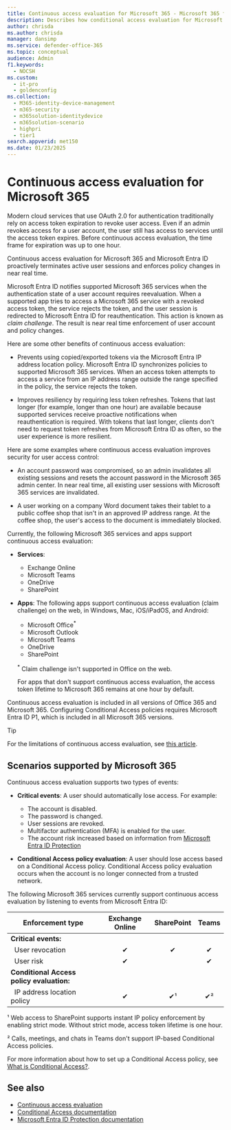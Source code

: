 ```yaml
---
title: Continuous access evaluation for Microsoft 365 - Microsoft 365 for enterprise
description: Describes how conditional access evaluation for Microsoft 365 and Microsoft Entra ID proactively terminates active user sessions and enforces policy changes in near real time.
author: chrisda
ms.author: chrisda
manager: dansimp
ms.service: defender-office-365
ms.topic: conceptual
audience: Admin
f1.keywords:
  - NOCSH
ms.custom:
  - it-pro
  - goldenconfig
ms.collection:
  - M365-identity-device-management
  - m365-security
  - m365solution-identitydevice
  - m365solution-scenario
  - highpri
  - tier1
search.appverid: met150
ms.date: 01/23/2025
---
```


# Continuous access evaluation for Microsoft 365

Modern cloud services that use OAuth 2.0 for authentication traditionally rely on access token expiration to revoke user access. Even if an admin revokes access for a user account, the user still has access to services until the access token expires. Before continuous access evaluation, the time frame for expiration was up to one hour.

Continuous access evaluation for Microsoft 365 and Microsoft Entra ID proactively terminates active user sessions and enforces policy changes in near real time.

Microsoft Entra ID notifies supported Microsoft 365 services when the authentication state of a user account requires reevaluation. When a supported app tries to access a Microsoft 365 service with a revoked access token, the service rejects the token, and the user session is redirected to Microsoft Entra ID for reauthentication. This action is known as *claim challenge*. The result is near real time enforcement of user account and policy changes.

Here are some other benefits of continuous access evaluation:

- Prevents using copied/exported tokens via the Microsoft Entra IP address location policy. Microsoft Entra ID synchronizes policies to supported Microsoft 365 services. When an access token attempts to access a service from an IP address range outside the range specified in the policy, the service rejects the token.

- Improves resiliency by requiring less token refreshes. Tokens that last longer (for example, longer than one hour) are available because supported services receive proactive notifications when reauthentication is required. With tokens that last longer, clients don't need to request token refreshes from Microsoft Entra ID as often, so the user experience is more resilient.

Here are some examples where continuous access evaluation improves security for user access control:

- An account password was compromised, so an admin invalidates all existing sessions and resets the account password in the Microsoft 365 admin center. In near real time, all existing user sessions with Microsoft 365 services are invalidated.

- A user working on a company Word document takes their tablet to a public coffee shop that isn't in an approved IP address range. At the coffee shop, the user's access to the document is immediately blocked.

Currently, the following Microsoft 365 services and apps support continuous access evaluation:

- **Services**:
  - Exchange Online
  - Microsoft Teams
  - OneDrive
  - SharePoint
- **Apps**: The following apps support continuous access evaluation (claim challenge) on the web, in Windows, Mac, iOS/iPadOS, and Android:
  - Microsoft Office<sup>\*</sup>
  - Microsoft Outlook
  - Microsoft Teams
  - OneDrive
  - SharePoint

  <sup>\*</sup> Claim challenge isn't supported in Office on the web.

  For apps that don't support continuous access evaluation, the access token lifetime to Microsoft 365 remains at one hour by default.

Continuous access evaluation is included in all versions of Office 365 and Microsoft 365. Configuring Conditional Access policies requires Microsoft Entra ID P1, which is included in all Microsoft 365 versions.

> [!TIP]
> For the limitations of continuous access evaluation, see [this article](/entra/identity/conditional-access/concept-continuous-access-evaluation#limitations).

## Scenarios supported by Microsoft 365

Continuous access evaluation supports two types of events:

- **Critical events**: A user should automatically lose access. For example:
  - The account is disabled.
  - The password is changed.
  - User sessions are revoked.
  - Multifactor authentication (MFA) is enabled for the user.
  - The account risk increased based on information from [Microsoft Entra ID Protection](/entra/id-protection/overview-identity-protection)

- **Conditional Access policy evaluation**: A user should lose access based on a Conditional Access policy. Conditional Access policy evaluation occurs when the account is no longer connected from a trusted network.

The following Microsoft 365 services currently support continuous access evaluation by listening to events from Microsoft Entra ID:

|Enforcement type|Exchange Online|SharePoint|Teams|
|---|:---:|:---:|:---:|
|**Critical events:**||||
|&nbsp;&nbsp;User revocation|✔|✔|✔|
|&nbsp;&nbsp;User risk|✔||✔|
|**Conditional Access policy evaluation:**||||
|&nbsp;&nbsp;IP address location policy|✔|✔¹|✔²|

¹ Web access to SharePoint supports instant IP policy enforcement by enabling strict mode. Without strict mode, access token lifetime is one hour.

² Calls, meetings, and chats in Teams don't support IP-based Conditional Access policies.

For more information about how to set up a Conditional Access policy, see [What is Conditional Access?](/entra/identity/conditional-access/overview).

## See also

- [Continuous access evaluation](/entra/identity/conditional-access/concept-continuous-access-evaluation)
- [Conditional Access documentation](/entra/identity/conditional-access/overview)
- [Microsoft Entra ID Protection documentation](/entra/id-protection/overview-identity-protection)
